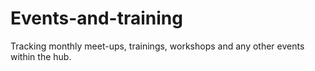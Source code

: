 # Events-and-training
Tracking monthly meet-ups, trainings, workshops and any other events within the hub.
